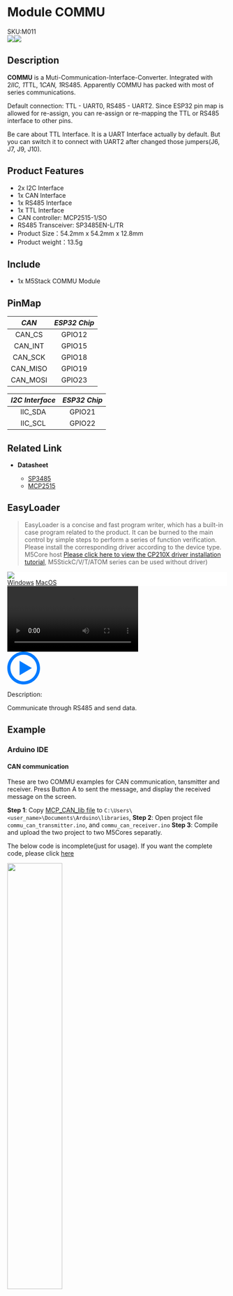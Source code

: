 # Module COMMU

<div class="badge badge-pill badge-primary product_sku_tag">SKU:M011</div>

<div class="product_pic"><img src="assets/img/product_pics/module/module_commu_01.webp"><img src="assets/img/product_pics/module/module_commu_02.webp"></div>

## Description

**COMMU** is a Muti-Communication-Interface-Converter. Integrated with 2*IIC, 1*TTL, 1*CAN, 1*RS485. Apparently COMMU has packed with most of series communications.

Default connection: TTL - UART0, RS485 - UART2. Since ESP32 pin map is allowed for re-assign, you can re-assign or re-mapping the TTL or RS485 interface to other pins.

Be care about TTL Interface. It is a UART Interface actually by default. But you can switch it to connect with UART2 after changed those jumpers(J6, J7, J9, J10).

## Product Features

-  2x I2C Interface
-  1x CAN Interface
-  1x RS485 Interface
-  1x TTL Interface
-  CAN controller: MCP2515-1/SO
-  RS485 Transceiver: SP3485EN-L/TR
-  Product Size：54.2mm x 54.2mm x 12.8mm
-  Product weight：13.5g

## Include

-  1x M5Stack COMMU Module

## PinMap

| *CAN*        | *ESP32 Chip*      |
| :----------: |:------------: |
| CAN_CS       | GPIO12         |
| CAN_INT      | GPIO15         |
| CAN_SCK      | GPIO18         |
| CAN_MISO     | GPIO19         |
| CAN_MOSI     | GPIO23         |


| *I2C Interface*   | *ESP32 Chip*      |
| :--------------:  |:------------: |
| IIC_SDA           | GPIO21         |
| IIC_SCL           | GPIO22         |


## Related Link

- **Datasheet**

    - [SP3485](https://m5stack.oss-cn-shenzhen.aliyuncs.com/resource/docs/datasheet/module/SP3485_en.pdf)
    - [MCP2515](https://m5stack.oss-cn-shenzhen.aliyuncs.com/resource/docs/datasheet/module/MCP2515_en.pdf)

## EasyLoader

>EasyLoader is a concise and fast program writer, which has a built-in case program related to the product. It can be burned to the main control by simple steps to perform a series of function verification. Please install the corresponding driver according to the device type. M5Core host [Please click here to view the CP210X driver installation tutorial](en/arduino/arduino_development), M5StickC/V/T/ATOM series can be used without driver)

<div class="easyloader-box">
    <div style="background-color:white;">
        <div><img src="https://m5stack.oss-cn-shenzhen.aliyuncs.com/image/easyloader_intro.webp"></div>
        <div class="easyloader-btn">
            <a href="https://m5stack.oss-cn-shenzhen.aliyuncs.com/EasyLoader/Windows/MODULE/EasyLoader_COMMU_MODULE.exe">Windows</a>
            <a href="https://m5stack.oss-cn-shenzhen.aliyuncs.com/EasyLoader/MacOS/MODULE/EasyLoader_COMMU_MODULE.dmg">MacOS</a>
            <!-- <a>Linux</a>
            <a>MacOS</a> -->
        </div>
    </div>
    <div>
        <video id="example_video" controls>
            <source src="https://m5stack.oss-cn-shenzhen.aliyuncs.com/video/Product_example_video/Module/COMMU.mp4" type="video/mp4">
        </video>
        <div class="easyloader-mask">
        <a>
            <svg id="play-btn" t="1583228776634" class="icon" viewBox="0 0 1024 1024" version="1.1" xmlns="http://www.w3.org/2000/svg" p-id="4152" width="75" height="75"><path d="M512 0C229.216 0 0 229.216 0 512s229.216 512 512 512 512-229.216 512-512S794.784 0 512 0z m0 928C282.24 928 96 741.76 96 512S282.24 96 512 96s416 186.24 416 416-186.24 416-416 416zM384 288l384 224-384 224z" p-id="4153" fill="#007aff"></path></svg></a>
            <p>Description:</p>
            <p>Communicate through RS485 and send data.</p>
        </div>
    </div>
</div>

## Example

### Arduino IDE

#### CAN communication

These are two COMMU examples for CAN communication, tansmitter and receiver. Press Button A to sent the message, and display the received message on the screen.

**Step 1**:   Copy [MCP_CAN_lib file](https://github.com/m5stack/M5-ProductExampleCodes/tree/master/Module/COMMU/Arduino/DependentLibrary/MCP_CAN_lib) to `C:\Users\<user_name>\Documents\Arduino\libraries`,
**Step 2**: Open project file `commu_can_transmitter.ino`, and `commu_can_receiver.ino`
**Step 3**: Compile and upload the two project to two M5Cores separatly.

The below code is incomplete(just for usage). If you want the complete code, please click [here](https://github.com/m5stack/M5-ProductExampleCodes/tree/master/Module/COMMU/Arduino/CAN)

<img src="assets/img/product_pics/module/module_example/COMMU/example_module_commu_01.webp" width="50%" height="50%">

#### RS485 communication

This is a COMMU example for RS485 communication.

Burn [example](https://github.com/m5stack/M5-ProductExampleCodes/tree/master/Module/COMMU/Arduino/RS485) to two M5Cores. Then after pressed Button A, this two cores will send message to each other and receive data.

<img src="assets/img/product_pics/module/module_example/COMMU/example_module_commu_02.webp" width="50%" height="50%">

## Schematic

<img src="assets/img/product_pics/module/commu_sch.webp">

<script>

   var purchase_link = 'https://m5stack.com/collections/m5-module/products/commu-module';

   anchor_search(purchase_link);
   scrollFunc();

</script>